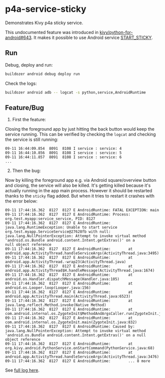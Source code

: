 # p4a-service-sticky
Demonstrates Kivy p4a sticky service.

This undocumented feature was introduced in [kivy/python-for-android#643](https://github.com/kivy/python-for-android/pull/643).
It makes it possible to use Android service [START_STICKY](https://developer.android.com/reference/android/app/Service#START_STICKY).


## Run
Debug, deploy and run:
```sh
buildozer android debug deploy run
```
Check the logs:
```sh
buildozer android adb -- logcat -s python,service,AndroidRuntime
```

## Feature/Bug
1) First the feature:

Closing the foreground app by just hitting the back button would keep the service running.
This can be verified by checking the `logcat` and checking the service is still running:
```
09-11 16:44:09.854  8091  8108 I service : service: 4
09-11 16:44:10.856  8091  8108 I service : service: 5
09-11 16:44:11.857  8091  8108 I service : service: 6
...
```

2) Then the bug:

Now by killing the foreground app e.g. via Android square/overview button and closing, the service will also be killed.
It's getting killed because it's actually running in the app main process.
However it should be restarted thanks to the `sticky` flag added.
But when it tries to restart it crashes with the error below:
```
09-11 17:44:16.362  8127  8127 E AndroidRuntime: FATAL EXCEPTION: main
09-11 17:44:16.362  8127  8127 E AndroidRuntime: Process: org.test.myapp:service_service, PID: 8127
09-11 17:44:16.362  8127  8127 E AndroidRuntime: java.lang.RuntimeException: Unable to start service org.test.myapp.ServiceService@27628fb with null: java.lang.NullPointerException: Attempt to invoke virtual method 'android.os.Bundle android.content.Intent.getExtras()' on a
null object reference
09-11 17:44:16.362  8127  8127 E AndroidRuntime:        at android.app.ActivityThread.handleServiceArgs(ActivityThread.java:3495)
09-11 17:44:16.362  8127  8127 E AndroidRuntime:        at android.app.ActivityThread.-wrap23(ActivityThread.java)
09-11 17:44:16.362  8127  8127 E AndroidRuntime:        at android.app.ActivityThread$H.handleMessage(ActivityThread.java:1674)
09-11 17:44:16.362  8127  8127 E AndroidRuntime:        at android.os.Handler.dispatchMessage(Handler.java:105)
09-11 17:44:16.362  8127  8127 E AndroidRuntime:        at android.os.Looper.loop(Looper.java:156)
09-11 17:44:16.362  8127  8127 E AndroidRuntime:        at android.app.ActivityThread.main(ActivityThread.java:6523)
09-11 17:44:16.362  8127  8127 E AndroidRuntime:        at java.lang.reflect.Method.invoke(Native Method)
09-11 17:44:16.362  8127  8127 E AndroidRuntime:        at com.android.internal.os.ZygoteInit$MethodAndArgsCaller.run(ZygoteInit.java:942)
09-11 17:44:16.362  8127  8127 E AndroidRuntime:        at com.android.internal.os.ZygoteInit.main(ZygoteInit.java:832)
09-11 17:44:16.362  8127  8127 E AndroidRuntime: Caused by: java.lang.NullPointerException: Attempt to invoke virtual method 'android.os.Bundle android.content.Intent.getExtras()' on a null object reference
09-11 17:44:16.362  8127  8127 E AndroidRuntime:        at org.kivy.android.PythonService.onStartCommand(PythonService.java:68)
09-11 17:44:16.362  8127  8127 E AndroidRuntime:        at android.app.ActivityThread.handleServiceArgs(ActivityThread.java:3476)
09-11 17:44:16.362  8127  8127 E AndroidRuntime:        ... 8 more
```
See [full log here](https://gist.github.com/AndreMiras/6498dd65bf61cb6d51d7b9bd6986c6a0).
